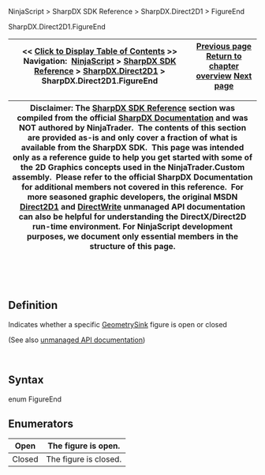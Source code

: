 ﻿


NinjaScript \> SharpDX SDK Reference \> SharpDX.Direct2D1 \> FigureEnd






















SharpDX.Direct2D1\.FigureEnd







| \<\< [Click to Display Table of Contents](sharpdx_direct2d1_figureend.md) \>\> **Navigation:**     [NinjaScript](ninjascript-1.md) \> [SharpDX SDK Reference](sharpdx_sdk_reference-1.md) \> [SharpDX.Direct2D1](sharpdx_direct2d1-1.md) \> SharpDX.Direct2D1\.FigureEnd | [Previous page](sharpdx_direct2d1_figurebegin-1.md) [Return to chapter overview](sharpdx_direct2d1-1.md) [Next page](sharpdx_direct2d1_fillmode-1.md) |
| --- | --- |













| Disclaimer: The [SharpDX SDK Reference](sharpdx_sdk_reference-1.md) section was compiled from the official [SharpDX Documentation](http://sharpdx.org/) and was NOT authored by NinjaTrader.  The contents of this section are provided as\-is and only cover a fraction of what is available from the SharpDX SDK.  This page was intended only as a reference guide to help you get started with some of the 2D Graphics concepts used in the NinjaTrader.Custom assembly.  Please refer to the official SharpDX Documentation for additional members not covered in this reference.  For more seasoned graphic developers, the original MSDN [Direct2D1](https://msdn.microsoft.com/en-us/library/windows/desktop/dd370990.aspx) and [DirectWrite](https://msdn.microsoft.com/en-us/library/windows/desktop/dd368038.aspx) unmanaged API documentation can also be helpful for understanding the DirectX/Direct2D run\-time environment. For NinjaScript development purposes, we document only essential members in the structure of this page. |
| --- |



 


 


## Definition


Indicates whether a specific [GeometrySink](sharpdx_direct2d1_geometrysink-1.md) figure is open or closed


(See also [unmanaged API documentation](http://msdn.microsoft.com/en-us/library/dd368108.aspx))


 


## Syntax


enum FigureEnd


## Enumerators




| Open | The figure is open. |
| --- | --- |
| Closed | The figure is closed. |









